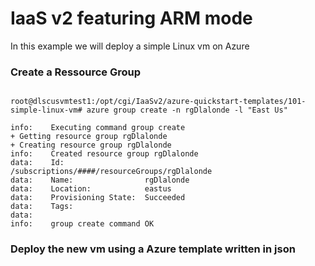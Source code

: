 

# IaaS v2  featuring ARM mode

In this example we will deploy a simple Linux vm on Azure

### Create a Ressource Group
```

root@dlscusvmtest1:/opt/cgi/IaaSv2/azure-quickstart-templates/101-simple-linux-vm# azure group create -n rgDlalonde -l "East Us"

info:    Executing command group create
+ Getting resource group rgDlalonde
+ Creating resource group rgDlalonde
info:    Created resource group rgDlalonde
data:    Id:                  /subscriptions/####/resourceGroups/rgDlalonde
data:    Name:                rgDlalonde
data:    Location:            eastus
data:    Provisioning State:  Succeeded
data:    Tags:
data:
info:    group create command OK
```

### Deploy the new vm using a Azure template written in json


